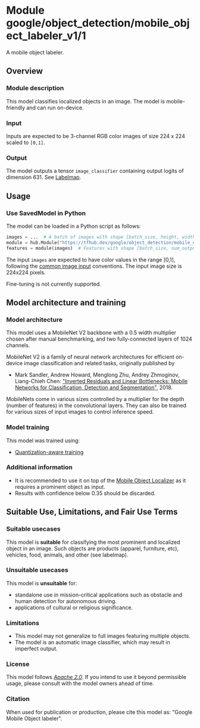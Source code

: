 # Module google/object_detection/mobile_object_labeler_v1/1

A mobile object labeler.

<!-- asset-path: @visionkit/mobile_raid/classifier/mobile_object_labeler_opensource_V0/1 -->
<!-- module-type: image-classification -->
<!-- task: image-classification -->
<!-- fine-tunable: false -->
<!-- format: hub -->
<!-- language: en -->
<!-- network-architecture: mobilenet-v2 -->
<!-- interactive-model-name: vision -->

## Overview

### Module description

This model classifies localized objects in an image. The model is
mobile-friendly and can run on-device.

### Input

Inputs are expected to be 3-channel RGB color images of size 224 x 224 scaled to
`[0,1]`.

### Output

The model outputs a tensor `image_classifier` containing output logits of
dimension 631. See
[Labelmap](https://www.gstatic.com/aihub/tfhub/labelmaps/mobile_object_labeler_v1_labelmap.csv).

## Usage
### Use SavedModel in Python

The model can be loaded in a Python script as follows:

```python
images = ...  # A batch of images with shape [batch_size, height, width, 3].
module = hub.Module("https://tfhub.dev/google/object_detection/mobile_object_labeler_v1/1")
features = module(images)  # Features with shape [batch_size, num_outputs].
```

The input `images` are expected to have color values in the range [0,1],
following the
[common image input](https://www.tensorflow.org/hub/common_signatures/images#input)
conventions. The input image size is 224x224 pixels.

Fine-tuning is not currently supported.

## Model architecture and training

### Model architecture

This model uses a MobileNet V2 backbone with a 0.5 width multiplier chosen after
manual benchmarking, and two fully-connected layers of 1024 channels.

MobileNet V2 is a family of neural network architectures for efficient on-device
image classification and related tasks, originally published by

*   Mark Sandler, Andrew Howard, Menglong Zhu, Andrey Zhmoginov, Liang-Chieh
    Chen: ["Inverted Residuals and Linear Bottlenecks: Mobile Networks for
    Classification, Detection and
    Segmentation"](https://arxiv.org/abs/1801.04381), 2018.

MobileNets come in various sizes controlled by a multiplier for the depth
(number of features) in the convolutional layers. They can also be trained for
various sizes of input images to control inference speed.

### Model training

This model was trained using:

*   [Quantization-aware training](https://github.com/tensorflow/tensorflow/tree/r1.13/tensorflow/contrib/quantize)

### Additional information

*   It is recommended to use it on top of the
    [Mobile Object Localizer](https://tfhub.dev/google/object_detection/mobile_object_localizer_v1/1)
    as it requires a prominent object as input.
*   Results with confidence below 0.35 should be discarded.

## Suitable Use, Limitations, and Fair Use Terms

### Suitable usecases

This model is **suitable** for classifying the most prominent and localized
object in an image. Such objects are products (apparel, furniture, etc),
vehicles, food, animals, and other (see labelmap).

### Unsuitable usecases

This model is **unsuitable** for:

*   standalone use in mission-critical applications such as obstacle and human
    detection for autonomous driving.
*   applications of cultural or religious significance.

### Limitations

*   This model may not generalize to full images featuring multiple objects.
*   The model is an automatic image classifier, which may result in imperfect
    output.

### License

This model follows [*Apache 2.0*](https://www.apache.org/licenses/LICENSE-2.0).
If you intend to use it beyond permissible usage, please consult with the model
owners ahead of time.

### Citation

When used for publication or production, please cite this model as: "Google
Mobile Object labeler".
